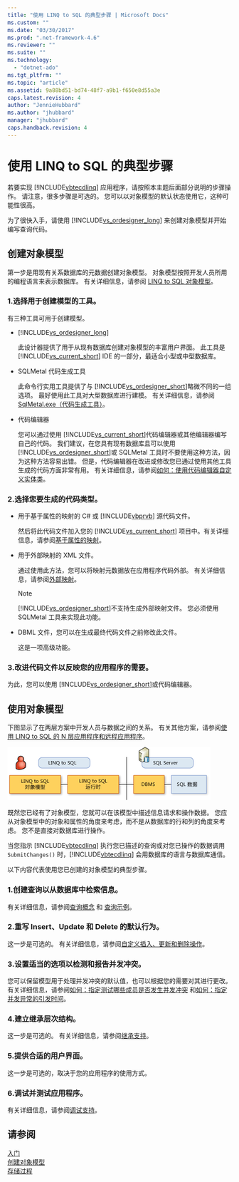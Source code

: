 ```yaml
---
title: "使用 LINQ to SQL 的典型步骤 | Microsoft Docs"
ms.custom: ""
ms.date: "03/30/2017"
ms.prod: ".net-framework-4.6"
ms.reviewer: ""
ms.suite: ""
ms.technology: 
  - "dotnet-ado"
ms.tgt_pltfrm: ""
ms.topic: "article"
ms.assetid: 9a88bd51-bd74-48f7-a9b1-f650e8d55a3e
caps.latest.revision: 4
author: "JennieHubbard"
ms.author: "jhubbard"
manager: "jhubbard"
caps.handback.revision: 4
---
```

# 使用 LINQ to SQL 的典型步骤
若要实现 [!INCLUDE[vbtecdlinq](../../../../../../includes/vbtecdlinq-md.md)] 应用程序，请按照本主题后面部分说明的步骤操作。  请注意，很多步骤是可选的。  您可以以对象模型的默认状态使用它，这种可能性很高。  
  
 为了很快入手，请使用 [!INCLUDE[vs_ordesigner_long](../../../../../../includes/vs-ordesigner-long-md.md)] 来创建对象模型并开始编写查询代码。  
  
## 创建对象模型  
 第一步是用现有关系数据库的元数据创建对象模型。  对象模型按照开发人员所用的编程语言来表示数据库。  有关详细信息，请参阅 [LINQ to SQL 对象模型](../../../../../../docs/framework/data/adonet/sql/linq/the-linq-to-sql-object-model.md)。  
  
### 1.选择用于创建模型的工具。  
 有三种工具可用于创建模型。  
  
-   [!INCLUDE[vs_ordesigner_long](../../../../../../includes/vs-ordesigner-long-md.md)]  
  
     此设计器提供了用于从现有数据库创建对象模型的丰富用户界面。  此工具是 [!INCLUDE[vs_current_short](../../../../../../includes/vs-current-short-md.md)] IDE 的一部分，最适合小型或中型数据库。  
  
-   SQLMetal 代码生成工具  
  
     此命令行实用工具提供了与 [!INCLUDE[vs_ordesigner_short](../../../../../../includes/vs-ordesigner-short-md.md)]略微不同的一组选项。  最好使用此工具对大型数据库进行建模。  有关详细信息，请参阅[SqlMetal.exe（代码生成工具）](../../../../../../docs/framework/tools/sqlmetal-exe-code-generation-tool.md)。  
  
-   代码编辑器  
  
     您可以通过使用 [!INCLUDE[vs_current_short](../../../../../../includes/vs-current-short-md.md)]代码编辑器或其他编辑器编写自己的代码。  我们建议，在您具有现有数据库且可以使用 [!INCLUDE[vs_ordesigner_short](../../../../../../includes/vs-ordesigner-short-md.md)]或 SQLMetal 工具时不要使用这种方法，因为这种方法容易出错。  但是，代码编辑器在改进或修改您已通过使用其他工具生成的代码方面非常有用。  有关详细信息，请参阅[如何：使用代码编辑器自定义实体类](../../../../../../docs/framework/data/adonet/sql/linq/how-to-customize-entity-classes-by-using-the-code-editor.md)。  
  
### 2.选择您要生成的代码类型。  
  
-   用于基于属性的映射的 C\# 或 [!INCLUDE[vbprvb](../../../../../../includes/vbprvb-md.md)] 源代码文件。  
  
     然后将此代码文件加入您的 [!INCLUDE[vs_current_short](../../../../../../includes/vs-current-short-md.md)] 项目中。有关详细信息，请参阅[基于属性的映射](../../../../../../docs/framework/data/adonet/sql/linq/attribute-based-mapping.md)。  
  
-   用于外部映射的 XML 文件。  
  
     通过使用此方法，您可以将映射元数据放在应用程序代码外部。  有关详细信息，请参阅[外部映射](../../../../../../docs/framework/data/adonet/sql/linq/external-mapping.md)。  
  
    > [!NOTE]
    >  [!INCLUDE[vs_ordesigner_short](../../../../../../includes/vs-ordesigner-short-md.md)]不支持生成外部映射文件。  您必须使用 SQLMetal 工具来实现此功能。  
  
-   DBML 文件，您可以在生成最终代码文件之前修改此文件。  
  
     这是一项高级功能。  
  
### 3.改进代码文件以反映您的应用程序的需要。  
 为此，您可以使用 [!INCLUDE[vs_ordesigner_short](../../../../../../includes/vs-ordesigner-short-md.md)]或代码编辑器。  
  
## 使用对象模型  
 下图显示了在两层方案中开发人员与数据之间的关系。  有关其他方案，请参阅[使用 LINQ to SQL 的 N 层应用程序和远程应用程序](../../../../../../docs/framework/data/adonet/sql/linq/n-tier-and-remote-applications-with-linq-to-sql.md)。  
  
 ![DLinqObjectModel](../../../../../../docs/framework/data/adonet/sql/linq/media/dlinqobjectmodel.png "DLinqObjectModel")  
  
 既然您已经有了对象模型，您就可以在该模型中描述信息请求和操作数据。  您应从对象模型中的对象和属性的角度来考虑，而不是从数据库的行和列的角度来考虑。  您不是直接对数据库进行操作。  
  
 当您指示 [!INCLUDE[vbtecdlinq](../../../../../../includes/vbtecdlinq-md.md)] 执行您已描述的查询或对您已操作的数据调用 `SubmitChanges()` 时，[!INCLUDE[vbtecdlinq](../../../../../../includes/vbtecdlinq-md.md)] 会用数据库的语言与数据库通信。  
  
 以下内容代表使用您已创建的对象模型的典型步骤。  
  
### 1.创建查询以从数据库中检索信息。  
 有关详细信息，请参阅[查询概念](../../../../../../docs/framework/data/adonet/sql/linq/query-concepts.md) 和 [查询示例](../../../../../../docs/framework/data/adonet/sql/linq/query-examples.md)。  
  
### 2.重写 Insert、Update 和 Delete 的默认行为。  
 这一步是可选的。  有关详细信息，请参阅[自定义插入、更新和删除操作](../../../../../../docs/framework/data/adonet/sql/linq/customizing-insert-update-and-delete-operations.md)。  
  
### 3.设置适当的选项以检测和报告并发冲突。  
 您可以保留模型用于处理并发冲突的默认值，也可以根据您的需要对其进行更改。  有关详细信息，请参阅[如何：指定测试哪些成员是否发生并发冲突](../../../../../../docs/framework/data/adonet/sql/linq/how-to-specify-which-members-are-tested-for-concurrency-conflicts.md) 和[如何：指定并发异常的引发时间](../../../../../../docs/framework/data/adonet/sql/linq/how-to-specify-when-concurrency-exceptions-are-thrown.md)。  
  
### 4.建立继承层次结构。  
 这一步是可选的。  有关详细信息，请参阅[继承支持](../../../../../../docs/framework/data/adonet/sql/linq/inheritance-support.md)。  
  
### 5.提供合适的用户界面。  
 这一步是可选的，取决于您的应用程序的使用方式。  
  
### 6.调试并测试应用程序。  
 有关详细信息，请参阅[调试支持](../../../../../../docs/framework/data/adonet/sql/linq/debugging-support.md)。  
  
## 请参阅  
 [入门](../../../../../../docs/framework/data/adonet/sql/linq/getting-started.md)   
 [创建对象模型](../../../../../../docs/framework/data/adonet/sql/linq/creating-the-object-model.md)   
 [存储过程](../../../../../../docs/framework/data/adonet/sql/linq/stored-procedures.md)